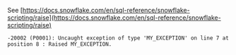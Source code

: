 See [https://docs.snowflake.com/en/sql-reference/snowflake-scripting/raise](https://docs.snowflake.com/en/sql-reference/snowflake-scripting/raise)
```
-20002 (P0001): Uncaught exception of type 'MY_EXCEPTION' on line 7 at position 8 : Raised MY_EXCEPTION.
```

